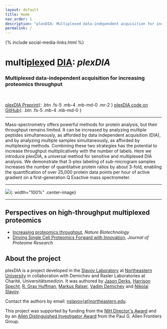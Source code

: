 ```yaml
---
layout: default
title: Home
nav_order: 1
description: "plexDIA: Multiplexed data-independent acquisition for increasing proteomics throughput"
permalink: /
---
```

{% include social-media-links.html %}

# multi<u>plex</u>ed <u>DIA</u>: *plexDIA*
<!-- {: .fs-6 .fw-300}  {: .fs-9 } -->

### Multiplexed data-independent acquisition for increasing proteomics throughput

&nbsp;

[plexDIA Preprint][plexDIA]{: .btn .fs-5 .mb-4 .mb-md-0 .mr-2 }
[plexDIA code on GitHub](https://github.com/SlavovLab/plxDIA){: .btn .fs-5 .mb-4 .mb-md-0 }

------------

Mass-spectrometry offers powerful methods for protein analysis, but their throughput remains limited. It can be increased by analyzing multiple peptides simultaneously, as afforded by data independent acquisition (DIA), and by analyzing multiple samples simultaneously, as afforded by multiplexing methods. Combining these two strategies has the potential to increase throughput multiplicatively with the number of labels. Here we introduce plexDIA, a universal method for sensitive and multiplexed DIA analysis. We demonstrate that 3-plex labeling of sub-microgram samples increases the number of quantitative protein ratios by about 3-fold, enabling the quantification of over 25,000 protein data points per hour of active gradient on a first-generation Q Exactive mass spectrometer.

------------

![]({{site.baseurl}}/assets/images/SCOPE2-ac.png){: width="100%" .center-image}

------------


## Perspectives on high-throughput multiplexed proteomics
* [Increasing proteomics throughput](https://www.nature.com/articles/s41587-021-00881-z), *Nature Biotechnology*
* [Driving Single Cell Proteomics Forward with Innovation](https://pubmed.ncbi.nlm.nih.gov/34597050/), *Journal of Proteome Research*



## About the project

plexDIA is a project developed in the [Slavov Laboratory](http://slavovlab.net) at [Northeastern University](https://www.northeastern.edu/) in collaboration with Demichev and Rasler Laboratories at Charité, Universitätsmedizin. It was authored by [Jason Derks](https://slavovlab.net/people.htm), [Harrison Specht](http://harrisonspecht.com), [R. Gray Huffman](https://slavovlab.net/people.htm), [Markus Ralser](https://www.crick.ac.uk/research/labs/markus-ralser), [Vadim Demichev](https://github.com/vdemichev) and [Nikolai Slavov](https://coe.northeastern.edu/people/slavov-nikolai/).   


Contact the authors by email: [nslavov\{at\}northeastern.edu](mailto:nslavov@northeastern.edu).

This project was supported by funding from the [NIH Director's Award](https://projectreporter.nih.gov/project_info_description.cfm?aid=9167004&icde=31336575) and by an [Allen Distinguished Investigator Award](https://alleninstitute.org/what-we-do/frontiers-group/distinguished-investigators/projects/tracking-proteome-dynamics-single-cells) from the Paul G. Allen Frontiers Group.

[plexDIA]: https://doi.org/10.1101/665307 "Multiplexed data-independent acquisition by plexDIA"
